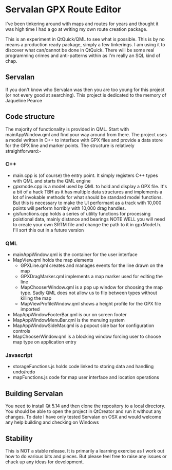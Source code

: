 # Servalan GPX Route Editor

I've been tinkering around with maps and routes for years and thought it was high time I had a go at writing my own route creation package.

This is an experiment in QtQuick/QML to see what is possible. This is by no means a production ready package, simply a few tinkerings. I am using it to discover what can/cannot be done in QtQuick. There will be some real programming crimes and anti-patterns within as I'm really an SQL kind of chap.

## Servalan

If you don't know who Servalan was then you are too young for this project (or not every good at searching). This project is dedicated to the memory of Jaqueline Pearce

## Code structure

The majority of functionality is provided in QML. Start with mainAppWindow.qml and find your way around from there. The project uses a model written in C++ to interface with GPX files and provide a data store for the GPX line and marker points. The structure is relatively straightforward:-

### C++
- main.cpp is (of course) the entry point. It simply registers C++ types with QML and starts the QML engine
- gpxmode.cpp is a model used by QML to hold and display a GPX file. It's a bit of a hack TBH as it has multiple data structures and implements a lot of invokable methods for what should be standard model functions. But this is necessary to make the UI performant as a track with 10,000 points will perform horribly with 10,000 drag handles.
- gisfunctions.cpp holds a series of utility functions for processing poistional data, mainly distance and bearings NOTE WELL you will need to create your own SRTM file and change the path to it in gpxModel.h. I'll sort this out in a future version

### QML
- mainAppWindow.qml is the container for the user interface
- MapView.qml holds the map elements
  - GPXLine.qml creates and manages events for the line drawn on the map
  - GPXDragMarker.qml implements a map marker used for editing the line
  - MapChooserWindow.qml is a pop up window for choosing the map type. Sadly QML does not allow us to flip between types without killing the map
  - MapViewProfileWindow.qml shows a height profile for the GPX file imported
- MapAppWindowFooterBar.qml is our on screen footer
- MapAppWindowMenuBar.qml is the menuing system
- MapAppWindowSideMar.qml is a popout side bar for configuration controls
- MapChooserWindow.qml is a blocking window forcing user to choose map type on application entry

### Javascript

- storageFunctions.js holds code linked to storing data and handling undo/redo
- mapFunctions.js code for map user interface and location operations

## Building Servalan

You need to install Qt 5.14 and then clone the repository to a local directory. You should be able to open the project in QtCreator and run it without any changes. To date I have only tested Servalan on OSX and would welcome any help building and checking on Windows

## Stability

This is NOT a stable release. It is primarily a learning exercise as I work out how to do various bits and pieces. But please feel free to raise any issues or chuck up any ideas for development.
